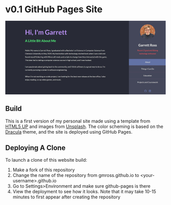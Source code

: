 # v0.1 GitHub Pages Site

![Screenshot of site](images/preview_of_site.jpg)

## Build

This is a first version of my personal site made using a template from [HTML5 UP](https://html5up.net) and images from [Unsplash](https://unsplash.com/). The color scheming is based on the [Dracula](https://github.com/dracula/dracula-theme) theme, and the site is deployed using GitHub Pages.

## Deploying A Clone

To launch a clone of this website build:

1. Make a fork of this repository
2. Change the name of the repository from gmross.github.io to \<your-username>.github.io
3. Go to Settings>Environment and make sure github-pages is there
4. View the deployment to see how it looks. Note that it may take 10-15 minutes to first appear after creating the repository
